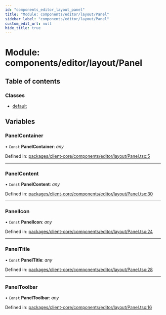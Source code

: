 ```yaml
---
id: "components_editor_layout_panel"
title: "Module: components/editor/layout/Panel"
sidebar_label: "components/editor/layout/Panel"
custom_edit_url: null
hide_title: true
---
```


# Module: components/editor/layout/Panel

## Table of contents

### Classes

- [default](../classes/components_editor_layout_panel.default.md)

## Variables

### PanelContainer

• `Const` **PanelContainer**: *any*

Defined in: [packages/client-core/components/editor/layout/Panel.tsx:5](https://github.com/xr3ngine/xr3ngine/blob/66a84a950/packages/client-core/components/editor/layout/Panel.tsx#L5)

___

### PanelContent

• `Const` **PanelContent**: *any*

Defined in: [packages/client-core/components/editor/layout/Panel.tsx:30](https://github.com/xr3ngine/xr3ngine/blob/66a84a950/packages/client-core/components/editor/layout/Panel.tsx#L30)

___

### PanelIcon

• `Const` **PanelIcon**: *any*

Defined in: [packages/client-core/components/editor/layout/Panel.tsx:24](https://github.com/xr3ngine/xr3ngine/blob/66a84a950/packages/client-core/components/editor/layout/Panel.tsx#L24)

___

### PanelTitle

• `Const` **PanelTitle**: *any*

Defined in: [packages/client-core/components/editor/layout/Panel.tsx:28](https://github.com/xr3ngine/xr3ngine/blob/66a84a950/packages/client-core/components/editor/layout/Panel.tsx#L28)

___

### PanelToolbar

• `Const` **PanelToolbar**: *any*

Defined in: [packages/client-core/components/editor/layout/Panel.tsx:16](https://github.com/xr3ngine/xr3ngine/blob/66a84a950/packages/client-core/components/editor/layout/Panel.tsx#L16)
